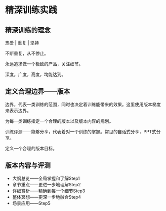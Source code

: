 # 精深训练实践

## 精深训练的理念

热爱 | 重复 | 坚持

不断重复，从不停止。

永远追求做一个极致的产品，关注细节。

深度，广度，高度，均能达到。

## 定义合理边界——版本

边界，代表一类训练的范围，同时也决定着训练能带来的效果。这里使用版本梯度来表示边界。

为每一类训练指定一个合理的版本以及版本内容的规划。

训练评测——能够分享，代表着对一个训练的掌握。常见的自话式分享，PPT式分享。

定义一个合理的版本目标。

## 版本内容与评测

- 大纲总览——全局掌握和了解Step1
- 章节重点——更进一步地理解Step2
- 详细赏析——精确到每一个细节Step3
- 整体冥想——更深一步地融合Step4
- 场景应用——Step5

